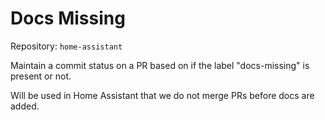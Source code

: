 # Docs Missing

Repository: `home-assistant`

Maintain a commit status on a PR based on if the label "docs-missing" is present or not.

Will be used in Home Assistant that we do not merge PRs before docs are added.
